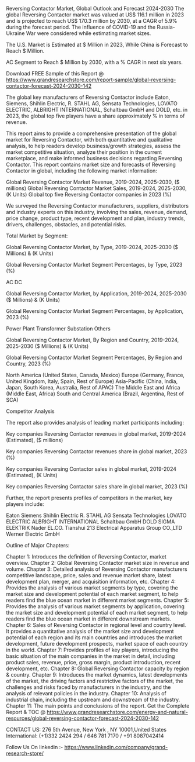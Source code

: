 Reversing Contactor Market, Global Outlook and Forecast 2024-2030
The global Reversing Contactor market was valued at US$ 116.1 million in 2023 and is projected to reach US$ 170.3 million by 2030, at a CAGR of 5.9% during the forecast period. The influence of COVID-19 and the Russia-Ukraine War were considered while estimating market sizes.

The U.S. Market is Estimated at $ Million in 2023, While China is Forecast to Reach $ Million.

AC Segment to Reach $ Million by 2030, with a % CAGR in next six years.

Download FREE Sample of this Report @ https://www.grandresearchstore.com/report-sample/global-reversing-contactor-forecast-2024-2030-142

The global key manufacturers of Reversing Contactor include Eaton, Siemens, Shihlin Electric, R. STAHL AG, Sensata Technologies, LOVATO ELECTRIC, ALBRIGHT INTERNATIONAL, Schaltbau GmbH and DOLD, etc. in 2023, the global top five players have a share approximately % in terms of revenue.

This report aims to provide a comprehensive presentation of the global market for Reversing Contactor, with both quantitative and qualitative analysis, to help readers develop business/growth strategies, assess the market competitive situation, analyze their position in the current marketplace, and make informed business decisions regarding Reversing Contactor. This report contains market size and forecasts of Reversing Contactor in global, including the following market information:

Global Reversing Contactor Market Revenue, 2019-2024, 2025-2030, ($ millions)
Global Reversing Contactor Market Sales, 2019-2024, 2025-2030, (K Units)
Global top five Reversing Contactor companies in 2023 (%)

We surveyed the Reversing Contactor manufacturers, suppliers, distributors and industry experts on this industry, involving the sales, revenue, demand, price change, product type, recent development and plan, industry trends, drivers, challenges, obstacles, and potential risks.

Total Market by Segment:

Global Reversing Contactor Market, by Type, 2019-2024, 2025-2030 ($ Millions) & (K Units)

Global Reversing Contactor Market Segment Percentages, by Type, 2023 (%)

AC
DC

Global Reversing Contactor Market, by Application, 2019-2024, 2025-2030 ($ Millions) & (K Units)

Global Reversing Contactor Market Segment Percentages, by Application, 2023 (%)

Power Plant
Transformer Substation
Others

Global Reversing Contactor Market, By Region and Country, 2019-2024, 2025-2030 ($ Millions) & (K Units)

Global Reversing Contactor Market Segment Percentages, By Region and Country, 2023 (%)

North America (United States, Canada, Mexico)
Europe (Germany, France, United Kingdom, Italy, Spain, Rest of Europe)
Asia-Pacific (China, India, Japan, South Korea, Australia, Rest of APAC)
The Middle East and Africa (Middle East, Africa)
South and Central America (Brazil, Argentina, Rest of SCA)

Competitor Analysis

The report also provides analysis of leading market participants including:

Key companies Reversing Contactor revenues in global market, 2019-2024 (Estimated), ($ millions)

Key companies Reversing Contactor revenues share in global market, 2023 (%)

Key companies Reversing Contactor sales in global market, 2019-2024 (Estimated), (K Units)

Key companies Reversing Contactor sales share in global market, 2023 (%)

Further, the report presents profiles of competitors in the market, key players include:

Eaton
Siemens
Shihlin Electric
R. STAHL AG
Sensata Technologies
LOVATO ELECTRIC
ALBRIGHT INTERNATIONAL
Schaltbau GmbH
DOLD
SIGMA ELEKTRIK
Nader
EL.CO.
Tianshui 213 Electrical Apparatus Group CO.,LTD
Werner Electric GmbH

Outline of Major Chapters:

Chapter 1: Introduces the definition of Reversing Contactor, market overview.
Chapter 2: Global Reversing Contactor market size in revenue and volume.
Chapter 3: Detailed analysis of Reversing Contactor manufacturers competitive landscape, price, sales and revenue market share, latest development plan, merger, and acquisition information, etc.
Chapter 4: Provides the analysis of various market segments by type, covering the market size and development potential of each market segment, to help readers find the blue ocean market in different market segments.
Chapter 5: Provides the analysis of various market segments by application, covering the market size and development potential of each market segment, to help readers find the blue ocean market in different downstream markets.
Chapter 6: Sales of Reversing Contactor in regional level and country level. It provides a quantitative analysis of the market size and development potential of each region and its main countries and introduces the market development, future development prospects, market space of each country in the world.
Chapter 7: Provides profiles of key players, introducing the basic situation of the main companies in the market in detail, including product sales, revenue, price, gross margin, product introduction, recent development, etc.
Chapter 8: Global Reversing Contactor capacity by region & country.
Chapter 9: Introduces the market dynamics, latest developments of the market, the driving factors and restrictive factors of the market, the challenges and risks faced by manufacturers in the industry, and the analysis of relevant policies in the industry.
Chapter 10: Analysis of industrial chain, including the upstream and downstream of the industry.
Chapter 11: The main points and conclusions of the report.
Get the Complete Report & TOC @ https://www.grandresearchstore.com/energy-and-natural-resources/global-reversing-contactor-forecast-2024-2030-142

CONTACT US:
276 5th Avenue, New York , NY 10001,United States
International: (+1)332 2424 294 / 646 781 7170 / +91 8087042414

Follow Us On linkedin :- https://www.linkedin.com/company/grand-research-store/
